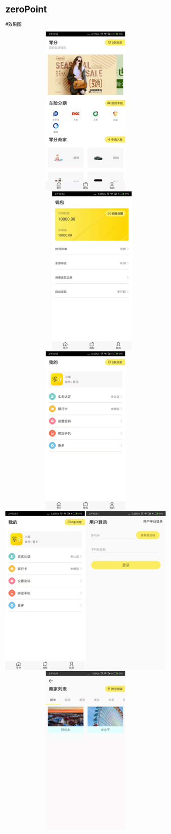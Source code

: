 zeroPoint
=========

#效果图

<div align=center>
  <img src="https://github.com/ycb0318/zeroPoint/blob/master/app/screenshot/1.jpeg" width="250" height="500" alt="首页"/>
  <img src="https://github.com/ycb0318/zeroPoint/blob/master/app/screenshot/2.jpeg" width="250" height="500" style="margin-left:40px;" alt="首页"/>
  <img src="https://github.com/ycb0318/zeroPoint/blob/master/app/screenshot/3.jpeg" width="250" height="500" alt="首页"/>
</div>  

<div align=center>
  <img src="https://github.com/ycb0318/zeroPoint/blob/master/app/screenshot/3.jpeg" width="250" height="500" alt="首页"/>
  <img src="https://github.com/ycb0318/zeroPoint/blob/master/app/screenshot/4.png" width="250" height="500" alt="首页"/>
  <img src="https://github.com/ycb0318/zeroPoint/blob/master/app/screenshot/5.jpeg" width="250" height="500" alt="首页"/>
</div>  
